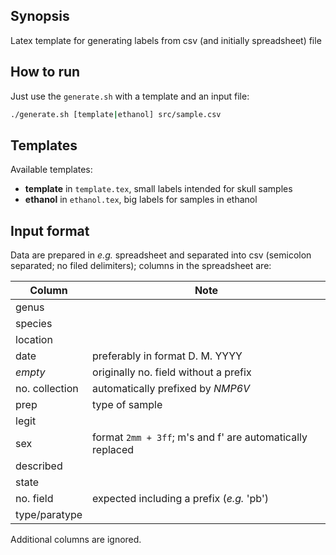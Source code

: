 ## Synopsis

Latex template for generating labels from csv (and initially spreadsheet) file

## How to run

Just use the ``generate.sh`` with a template and an input file:

```bash
./generate.sh [template|ethanol] src/sample.csv
```

## Templates

Available templates:

* __template__ in `template.tex`, small labels intended for skull samples
* __ethanol__ in `ethanol.tex`, big labels for samples in ethanol

## Input format

Data are prepared in *e.g.* spreadsheet and separated into csv (semicolon
separated; no filed delimiters); columns in the spreadsheet are:


Column          | Note
--------------- | ----
genus           |
species         |
location        |
date            | preferably in format D. M. YYYY
*empty*         | originally no. field without a prefix
no. collection  | automatically prefixed by *NMP6V*
prep            | type of sample
legit           |
sex             | format `2mm + 3ff`; m's and f' are automatically replaced
described       |
state           |
no. field       | expected including a prefix (*e.g.* 'pb')
type/paratype   |


Additional columns are ignored.



